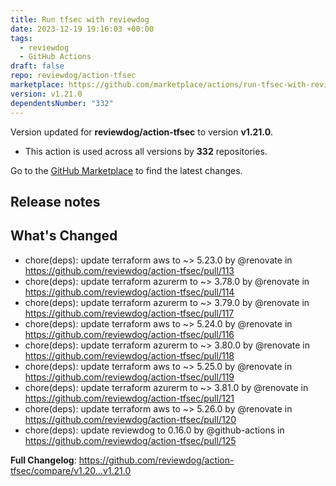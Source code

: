 ```yaml
---
title: Run tfsec with reviewdog
date: 2023-12-19 19:16:03 +00:00
tags:
  - reviewdog
  - GitHub Actions
draft: false
repo: reviewdog/action-tfsec
marketplace: https://github.com/marketplace/actions/run-tfsec-with-reviewdog
version: v1.21.0
dependentsNumber: "332"
---
```



Version updated for **reviewdog/action-tfsec** to version **v1.21.0**.
- This action is used across all versions by **332** repositories.

Go to the [GitHub Marketplace](https://github.com/marketplace/actions/run-tfsec-with-reviewdog) to find the latest changes.

## Release notes

## What's Changed
* chore(deps): update terraform aws to ~> 5.23.0 by @renovate in https://github.com/reviewdog/action-tfsec/pull/113
* chore(deps): update terraform azurerm to ~> 3.78.0 by @renovate in https://github.com/reviewdog/action-tfsec/pull/114
* chore(deps): update terraform azurerm to ~> 3.79.0 by @renovate in https://github.com/reviewdog/action-tfsec/pull/117
* chore(deps): update terraform aws to ~> 5.24.0 by @renovate in https://github.com/reviewdog/action-tfsec/pull/116
* chore(deps): update terraform azurerm to ~> 3.80.0 by @renovate in https://github.com/reviewdog/action-tfsec/pull/118
* chore(deps): update terraform aws to ~> 5.25.0 by @renovate in https://github.com/reviewdog/action-tfsec/pull/119
* chore(deps): update terraform azurerm to ~> 3.81.0 by @renovate in https://github.com/reviewdog/action-tfsec/pull/121
* chore(deps): update terraform aws to ~> 5.26.0 by @renovate in https://github.com/reviewdog/action-tfsec/pull/120
* chore(deps): update reviewdog to 0.16.0 by @github-actions in https://github.com/reviewdog/action-tfsec/pull/125


**Full Changelog**: https://github.com/reviewdog/action-tfsec/compare/v1.20...v1.21.0
